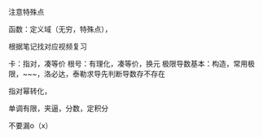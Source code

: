

注意特殊点

函数：定义域（无穷，特殊点），

根据笔记找对应视频复习



卡：指对，凑等价
根号：有理化，凑等价，换元
极限导数基本：构造，常用极限，~~~，洛必达，泰勒求导先判断导数存不存在


指对幂转化，


单调有限，夹逼，分数，定积分

不要漏o（x）












